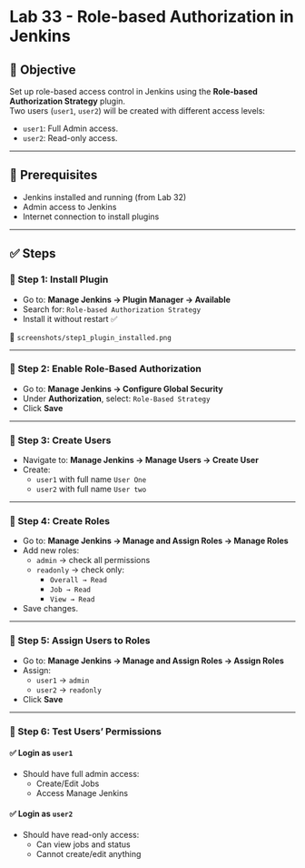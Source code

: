 # Lab 33 - Role-based Authorization in Jenkins

## 🎯 Objective
Set up role-based access control in Jenkins using the **Role-based Authorization Strategy** plugin.  
Two users (`user1`, `user2`) will be created with different access levels:
- `user1`: Full Admin access.
- `user2`: Read-only access.

---

## 🧰 Prerequisites
- Jenkins installed and running (from Lab 32)
- Admin access to Jenkins
- Internet connection to install plugins

---

## ✅ Steps

### 🔧 Step 1: Install Plugin
- Go to: **Manage Jenkins → Plugin Manager → Available**
- Search for: `Role-based Authorization Strategy`
- Install it without restart ✅

📸 `screenshots/step1_plugin_installed.png`

---

### 🔧 Step 2: Enable Role-Based Authorization
- Go to: **Manage Jenkins → Configure Global Security**
- Under **Authorization**, select: `Role-Based Strategy`
- Click **Save**



---

### 🔧 Step 3: Create Users
- Navigate to: **Manage Jenkins → Manage Users → Create User**
- Create:
  - `user1` with full name `User One`
  - `user2` with full name `User two`

---

### 🔧 Step 4: Create Roles
- Go to: **Manage Jenkins → Manage and Assign Roles → Manage Roles**
- Add new roles:
  - `admin` → check all permissions
  - `readonly` → check only:
    - `Overall → Read`
    - `Job → Read`
    - `View → Read`
- Save changes.


---

### 🔧 Step 5: Assign Users to Roles
- Go to: **Manage Jenkins → Manage and Assign Roles → Assign Roles**
- Assign:
  - `user1` → `admin`
  - `user2` → `readonly`
- Click **Save**


---

### 🔧 Step 6: Test Users’ Permissions

#### ✅ Login as `user1`
- Should have full admin access:
  - Create/Edit Jobs
  - Access Manage Jenkins



#### ✅ Login as `user2`
- Should have read-only access:
  - Can view jobs and status
  - Cannot create/edit anything
